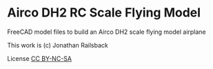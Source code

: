 # Airco DH2 RC Scale Flying Model

FreeCAD model files to build an Airco DH2 scale flying model airplane

This work is (c) Jonathan Railsback 

License [CC BY-NC-SA](https://creativecommons.org/licenses/by-nc-sa/4.0/)